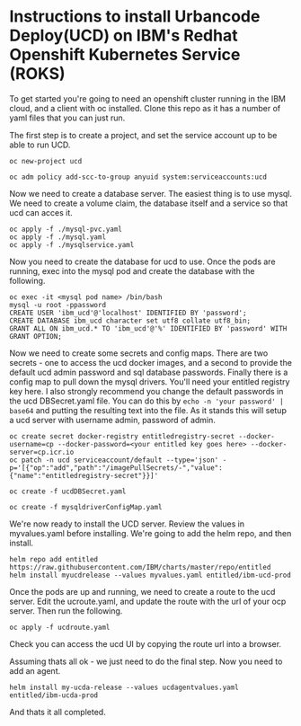 # Instructions to install Urbancode Deploy(UCD) on IBM's Redhat Openshift Kubernetes Service (ROKS)
To get started you're going to need an openshift cluster running in the IBM cloud, and a client with oc installed.  Clone this repo as it has a number of yaml files that you can just run.

The first step is to create a project, and set the service account up to be able to run UCD.

```
oc new-project ucd

oc adm policy add-scc-to-group anyuid system:serviceaccounts:ucd
```

Now we need to create a database server.  The easiest thing is to use mysql.  We need to create a volume claim, the database itself and a service so that ucd can acces it.

```
oc apply -f ./mysql-pvc.yaml
oc apply -f ./mysql.yaml
oc apply -f ./mysqlservice.yaml
```

Now you need to create the database for ucd to use.  Once the pods are running, exec into the mysql pod and create the database with the following.

```
oc exec -it <mysql pod name> /bin/bash
mysql -u root -ppassword
CREATE USER 'ibm_ucd'@'localhost' IDENTIFIED BY 'password';
CREATE DATABASE ibm_ucd character set utf8 collate utf8_bin;
GRANT ALL ON ibm_ucd.* TO 'ibm_ucd'@'%' IDENTIFIED BY 'password' WITH GRANT OPTION;
```

Now we need to create some secrets and config maps.  There are two secrets - one to access the ucd docker images, and a second to provide the default ucd admin password and sql database passwords.  Finally there is a config map to pull down the mysql drivers.  You'll need your entitled registry key here.  I also strongly recommend you change the default passwords in the ucd DBSecret.yaml file.   You can do this by `echo -n 'your password' | base64` and putting the resulting text into the file.  As it stands this will setup a ucd server with username admin, password of admin.

```
oc create secret docker-registry entitledregistry-secret --docker-username=cp --docker-password=<your entitled key goes here> --docker-server=cp.icr.io
oc patch -n ucd serviceaccount/default --type='json' -p='[{"op":"add","path":"/imagePullSecrets/-","value":{"name":"entitledregistry-secret"}}]'

oc create -f ucdDBSecret.yaml

oc create -f mysqldriverConfigMap.yaml
```

We're now ready to install the UCD server.  Review the values in myvalues.yaml before installing.  We're going to add the helm repo, and then install.

```
helm repo add entitled https://raw.githubusercontent.com/IBM/charts/master/repo/entitled
helm install myucdrelease --values myvalues.yaml entitled/ibm-ucd-prod
```

Once the pods are up and running, we need to create a route to the ucd server. Edit the ucroute.yaml, and update the route with the url of your ocp server.  Then run the following.

```
oc apply -f ucdroute.yaml
```

Check you can access the ucd UI by copying the route url into a browser.  

Assuming thats all ok - we just need to do the final step.  Now you need to add an agent.

```
helm install my-ucda-release --values ucdagentvalues.yaml entitled/ibm-ucda-prod
```

And thats it all completed.




